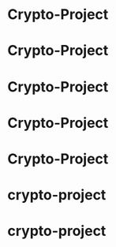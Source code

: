 # Crypto-Project
# Crypto-Project
# Crypto-Project
# Crypto-Project
# Crypto-Project
# crypto-project
# crypto-project
